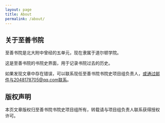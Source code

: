 ```yaml
---
layout: page
title: About
permalink: /about/
---
```


## 关于至善书院

至善书院是北大附中曾经的五单元，现在隶属于道尔顿学院。

这是至善书院的书院史界面，用于记录书院过去的历史。

如果发现文章中存在错误，可以联系现任至善书院书院史项目组负责人，或通过邮件与2048178705@qq.com联系。

## 版权声明

本页文章版权归至善书院书院史项目组所有，转载请与项目组负责人联系获得授权许可。
